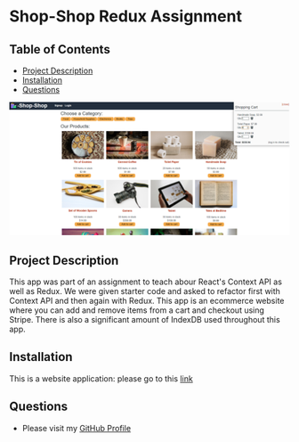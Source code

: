 # Shop-Shop Redux Assignment
## Table of Contents
* [Project Description](#project-description)
* [Installation](#installation)
* [Questions](#questions)

![Shop-shop main page](./Screenshot/Shop-shop-screenshot.PNG)

## Project Description
This app was part of an assignment to teach abour React's Context API as well as Redux. We were given starter code and asked to refactor first with Context API and then again with Redux. This app is an ecommerce website where you can add and remove items from a cart and checkout using Stripe. There is also a significant amount of IndexDB used throughout this app.

## Installation
This is a website application: please go to this [link](https://shop-shop-shop-shop.herokuapp.com/)
## Questions
* Please visit my [GitHub Profile](https://github.com/dalyd14)